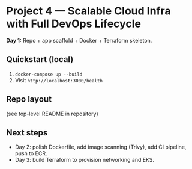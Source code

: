 # Project 4 — Scalable Cloud Infra with Full DevOps Lifecycle

**Day 1:** Repo + app scaffold + Docker + Terraform skeleton.

## Quickstart (local)
1. `docker-compose up --build`
2. Visit `http://localhost:3000/health`

## Repo layout
(see top-level README in repository)

## Next steps
- Day 2: polish Dockerfile, add image scanning (Trivy), add CI pipeline, push to ECR.
- Day 3: build Terraform to provision networking and EKS.
